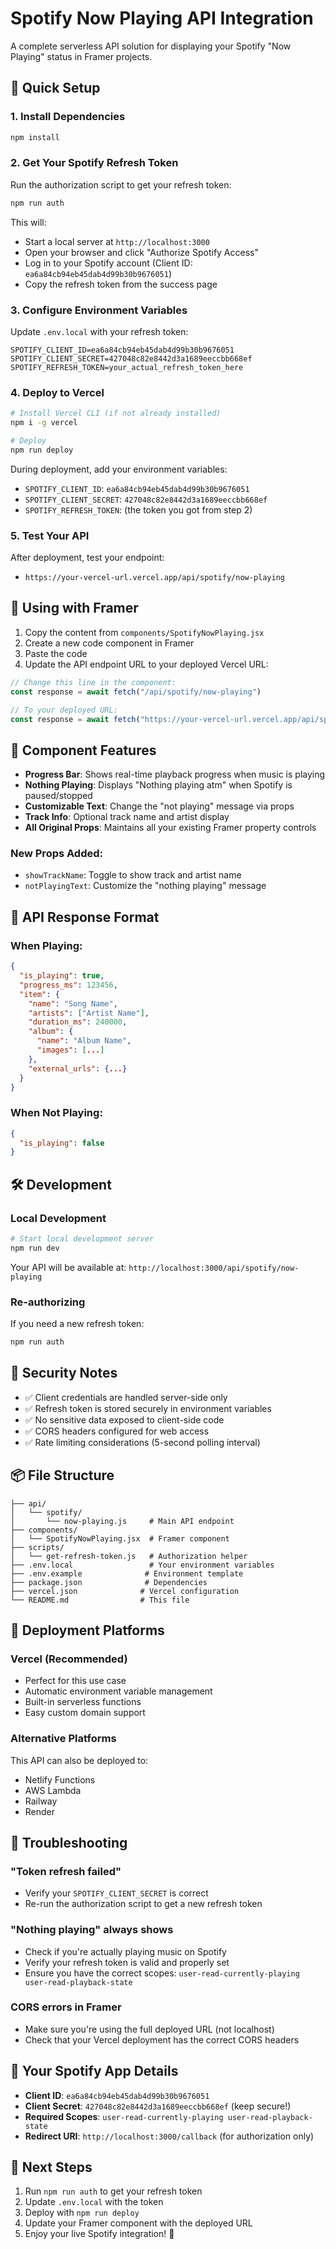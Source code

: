 # Spotify Now Playing API Integration

A complete serverless API solution for displaying your Spotify "Now Playing" status in Framer projects.

## 🚀 Quick Setup

### 1. Install Dependencies

```bash
npm install
```

### 2. Get Your Spotify Refresh Token

Run the authorization script to get your refresh token:

```bash
npm run auth
```

This will:
- Start a local server at `http://localhost:3000`
- Open your browser and click "Authorize Spotify Access"
- Log in to your Spotify account (Client ID: `ea6a84cb94eb45dab4d99b30b9676051`)
- Copy the refresh token from the success page

### 3. Configure Environment Variables

Update `.env.local` with your refresh token:

```env
SPOTIFY_CLIENT_ID=ea6a84cb94eb45dab4d99b30b9676051
SPOTIFY_CLIENT_SECRET=427048c82e8442d3a1689eeccbb668ef
SPOTIFY_REFRESH_TOKEN=your_actual_refresh_token_here
```

### 4. Deploy to Vercel

```bash
# Install Vercel CLI (if not already installed)
npm i -g vercel

# Deploy
npm run deploy
```

During deployment, add your environment variables:
- `SPOTIFY_CLIENT_ID`: `ea6a84cb94eb45dab4d99b30b9676051`
- `SPOTIFY_CLIENT_SECRET`: `427048c82e8442d3a1689eeccbb668ef`
- `SPOTIFY_REFRESH_TOKEN`: (the token you got from step 2)

### 5. Test Your API

After deployment, test your endpoint:
- `https://your-vercel-url.vercel.app/api/spotify/now-playing`

## 📱 Using with Framer

1. Copy the content from `components/SpotifyNowPlaying.jsx`
2. Create a new code component in Framer
3. Paste the code
4. Update the API endpoint URL to your deployed Vercel URL:

```javascript
// Change this line in the component:
const response = await fetch("/api/spotify/now-playing")

// To your deployed URL:
const response = await fetch("https://your-vercel-url.vercel.app/api/spotify/now-playing")
```

## 🎵 Component Features

- **Progress Bar**: Shows real-time playback progress when music is playing
- **Nothing Playing**: Displays "Nothing playing atm" when Spotify is paused/stopped
- **Customizable Text**: Change the "not playing" message via props
- **Track Info**: Optional track name and artist display
- **All Original Props**: Maintains all your existing Framer property controls

### New Props Added:
- `showTrackName`: Toggle to show track and artist name
- `notPlayingText`: Customize the "nothing playing" message

## 🔧 API Response Format

### When Playing:
```json
{
  "is_playing": true,
  "progress_ms": 123456,
  "item": {
    "name": "Song Name",
    "artists": ["Artist Name"],
    "duration_ms": 240000,
    "album": {
      "name": "Album Name",
      "images": [...]
    },
    "external_urls": {...}
  }
}
```

### When Not Playing:
```json
{
  "is_playing": false
}
```

## 🛠️ Development

### Local Development

```bash
# Start local development server
npm run dev
```

Your API will be available at: `http://localhost:3000/api/spotify/now-playing`

### Re-authorizing

If you need a new refresh token:

```bash
npm run auth
```

## 🔐 Security Notes

- ✅ Client credentials are handled server-side only
- ✅ Refresh token is stored securely in environment variables
- ✅ No sensitive data exposed to client-side code
- ✅ CORS headers configured for web access
- ✅ Rate limiting considerations (5-second polling interval)

## 📦 File Structure

```
├── api/
│   └── spotify/
│       └── now-playing.js     # Main API endpoint
├── components/
│   └── SpotifyNowPlaying.jsx  # Framer component
├── scripts/
│   └── get-refresh-token.js   # Authorization helper
├── .env.local                 # Your environment variables
├── .env.example              # Environment template
├── package.json              # Dependencies
├── vercel.json              # Vercel configuration
└── README.md                # This file
```

## 🚀 Deployment Platforms

### Vercel (Recommended)
- Perfect for this use case
- Automatic environment variable management
- Built-in serverless functions
- Easy custom domain support

### Alternative Platforms
This API can also be deployed to:
- Netlify Functions
- AWS Lambda
- Railway
- Render

## 🐛 Troubleshooting

### "Token refresh failed"
- Verify your `SPOTIFY_CLIENT_SECRET` is correct
- Re-run the authorization script to get a new refresh token

### "Nothing playing" always shows
- Check if you're actually playing music on Spotify
- Verify your refresh token is valid and properly set
- Ensure you have the correct scopes: `user-read-currently-playing user-read-playback-state`

### CORS errors in Framer
- Make sure you're using the full deployed URL (not localhost)
- Check that your Vercel deployment has the correct CORS headers

## 📝 Your Spotify App Details

- **Client ID**: `ea6a84cb94eb45dab4d99b30b9676051`
- **Client Secret**: `427048c82e8442d3a1689eeccbb668ef` (keep secure!)
- **Required Scopes**: `user-read-currently-playing user-read-playback-state`
- **Redirect URI**: `http://localhost:3000/callback` (for authorization only)

## 🎯 Next Steps

1. Run `npm run auth` to get your refresh token
2. Update `.env.local` with the token
3. Deploy with `npm run deploy`
4. Update your Framer component with the deployed URL
5. Enjoy your live Spotify integration! 🎵